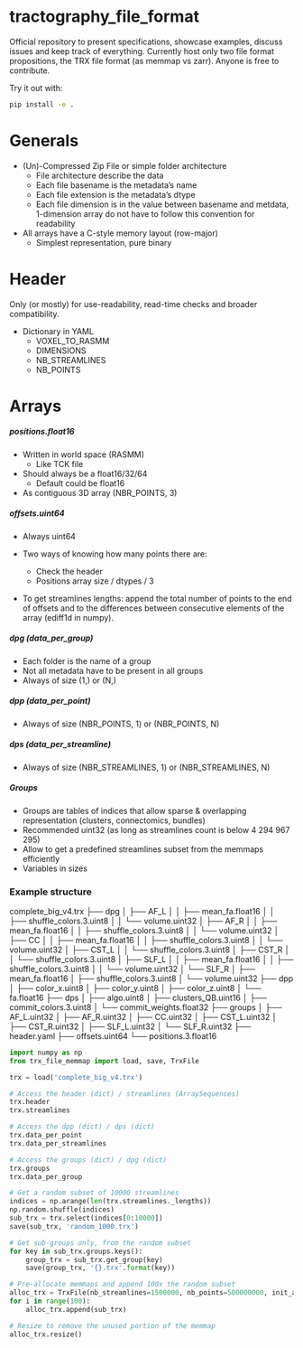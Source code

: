 # tractography_file_format
Official repository to present specifications, showcase examples, discuss issues and keep track of everything.
Currently host only two file format propositions, the TRX file format (as memmap vs zarr). Anyone is free to contribute.

Try it out with:
```bash
pip install -e .
```


# Generals
- (Un)-Compressed Zip File or simple folder architecture
    - File architecture describe the data
    - Each file basename is the metadata’s name
    - Each file extension is the metadata’s dtype
    - Each file dimension is in the value between basename and metdata,  1-dimension array do not have to follow this convention for readability
- All arrays have a C-style memory layout (row-major)
    -  Simplest representation, pure binary

# Header
Only (or mostly) for use-readability, read-time checks and broader compatibility.

- Dictionary in YAML
    - VOXEL_TO_RASMM
    - DIMENSIONS
    - NB_STREAMLINES
    - NB_POINTS

# Arrays
##### positions.float16
- Written in world space (RASMM)
    - Like TCK file 
- Should always be a float16/32/64
    - Default could be float16
- As contiguous 3D array (NBR_POINTS, 3)

##### offsets.uint64 
- Always uint64
- Two ways of knowing how many points there are:
    - Check the header
    - Positions array size / dtypes / 3

- To get streamlines lengths: append the total number of points to the end of offsets and to the differences between consecutive elements of the array (ediff1d in numpy). 

##### dpg (data_per_group)
- Each folder is the name of a group
- Not all metadata have to be present in all groups
- Always of size (1,) or (N,)

##### dpp (data_per_point)
- Always of size (NBR_POINTS, 1) or (NBR_POINTS, N)

##### dps (data_per_streamline)
- Always of size (NBR_STREAMLINES, 1) or (NBR_STREAMLINES, N)

##### Groups
- Groups are tables of indices that allow sparse & overlapping representation (clusters, connectomics, bundles)
- Recommended uint32 (as long as streamlines count is below 4 294 967 295)
- Allow to get a predefined streamlines subset from the memmaps efficiently
- Variables in sizes

### Example structure
complete_big_v4.trx
         ├── dpg
         │         ├── AF_L
         │         │         ├── mean_fa.float16
         │         │         ├── shuffle_colors.3.uint8
         │         │         └── volume.uint32
         │         ├── AF_R
         │         │         ├── mean_fa.float16
         │         │         ├── shuffle_colors.3.uint8
         │         │         └── volume.uint32
         │         ├── CC
         │         │         ├── mean_fa.float16
         │         │         ├── shuffle_colors.3.uint8
         │         │         └── volume.uint32
         │         ├── CST_L
         │         │         └── shuffle_colors.3.uint8
         │         ├── CST_R
         │         │         └── shuffle_colors.3.uint8
         │         ├── SLF_L
         │         │         ├── mean_fa.float16
         │         │         ├── shuffle_colors.3.uint8
         │         │         └── volume.uint32
         │         └── SLF_R
         │             ├── mean_fa.float16
         │             ├── shuffle_colors.3.uint8
         │             └── volume.uint32
         ├── dpp
         │         ├── color_x.uint8
         │         ├── color_y.uint8
         │         ├── color_z.uint8
         │         └── fa.float16
         ├── dps
         │         ├── algo.uint8
         │         ├── clusters_QB.uint16
         │         ├── commit_colors.3.uint8
         │         └── commit_weights.float32
         ├── groups
         │         ├── AF_L.uint32
         │         ├── AF_R.uint32
         │         ├── CC.uint32
         │         ├── CST_L.uint32
         │         ├── CST_R.uint32
         │         ├── SLF_L.uint32
         │         └── SLF_R.uint32
         ├── header.yaml
         ├── offsets.uint64
         └── positions.3.float16

```python
import numpy as np  
from trx_file_memmap import load, save, TrxFile

trx = load('complete_big_v4.trx')

# Access the header (dict) / streamlines (ArraySequences)
trx.header
trx.streamlines

# Access the dpp (dict) / dps (dict)
trx.data_per_point
trx.data_per_streamlines

# Access the groups (dict) / dpg (dict)
trx.groups
trx.data_per_group

# Get a random subset of 10000 streamlines
indices = np.arange(len(trx.streamlines._lengths))
np.random.shuffle(indices)
sub_trx = trx.select(indices[0:10000])
save(sub_trx, 'random_1000.trx')

# Get sub-groups only, from the random subset
for key in sub_trx.groups.keys():
	group_trx = sub_trx.get_group(key) 
    save(group_trx, '{}.trx'.format(key)) 

# Pre-allocate memmaps and append 100x the random subset
alloc_trx = TrxFile(nb_streamlines=1500000, nb_points=500000000, init_as=trx)
for i in range(100):
    alloc_trx.append(sub_trx)

# Resize to remove the unused portion of the memmap
alloc_trx.resize()
```
